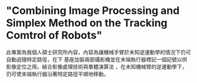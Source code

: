 # "Combining Image Processing and Simplex Method on the Tracking Comtrol of Robots"

此專案為我個人碩士研究所內容，內容為讓機械手臂於未知逆運動學的情況下仍可自動追隨特定路徑，在下
基座加裝兩部攝影機並在末端執行器標記一個記號以供影像定位之用。結合影像處理技術與單體演算法
，在未知機械臂的逆運動學下，仍可使末端執行器沿著特定路徑平順地移動。


  
